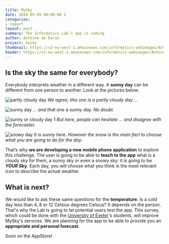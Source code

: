 ```yaml
---
title: MySky
date: 2016-05-09 00:00:00 Z
categories:
- report
layout: post
summary: The Informatics Lab’s app is coming
author: Antoine de Daran
project: mysky
thumbnail: https://s3-eu-west-1.amazonaws.com/informatics-webimages/Antoine%27s+image/my-sky.jpg
header: https://s3-eu-west-1.amazonaws.com/informatics-webimages/Antoine%27s+image/my-sky-header.jpg
---
```


## Is the sky the same for everybody?
Everybody interprets weather in a different way. A **sunny day** can be different from one person to another. Look at the pictures below.

<!-- <img src="https://upload.wikimedia.org/wikipedia/commons/0/00/Flickr_-_Nicholas_T_-_Partly_Cloudy.jpg" width="350" height="200"><img src="https://darcynorman.net/wp-content/uploads/2011/04/2011-04-24-easter-sun-day.jpg" width="300" height="200" style="margin:0px 0px 0px 50px">
<cite>We agree, this one is a partly cloudy day …   … and that one a sunny day. No doubt.</cite> -->

![partly cloudy day](https://s3-eu-west-1.amazonaws.com/informatics-webimages/Antoine%27s+image/2.jpg)
<cite>We agree, this one is a partly cloudy day …</cite>

![sunny day](https://s3-eu-west-1.amazonaws.com/informatics-webimages/Antoine%27s+image/1.jpg)
<cite>… and that one a sunny day. No doubt.</cite>

![sunny or cloudy day 1](https://s3-eu-west-1.amazonaws.com/informatics-webimages/Antoine%27s+image/partly_sunny1.jpg)
<cite>But here, people can hesitate … and disagree with the forecaster.</cite>

![snowy day](https://s3-eu-west-1.amazonaws.com/informatics-webimages/Antoine%27s+image/snowy_sun.jpg)
<cite>It is sunny here. However the snow is the main fact to choose what you are going to do for the day.</cite>

That’s why **we are developing a new mobile phone application** to explore this challenge.
The user is going to be able to **teach to the app** what is a cloudy sky for them, a sunny sky or even a snowy sky: it is going to be ***YOUR* Sky**. Each day, you will choose what you think is the most relevant icon to describe the actual weather.

## What is next?
We would like to ask these same questions for the **temperature**. Is a cold day less than 4, 8 or 12 Celsius degrees Celsius? It depends on the person. That's why the Lab is going to let potential users test the app. This survey, which could be done with the [University of Exeter](http://www.exeter.ac.uk/)'s students, will improve MySky's services.
We are planning for the app to be able to provide you an **appropriate and personal forecast**.

Soon on the AppStore!




